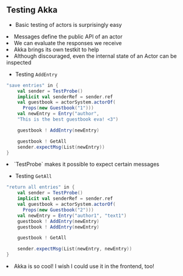 ## Testing Akka


* Basic testing of actors is surprisingly easy
<li class="fragment">Messages define the public API of an actor</li>
<li class="fragment">We can evaluate the responses we receive</li>
<li class="fragment">Akka brings its own testkit to help</li>
<li class="fragment">Although discouraged, even the internal state of an Actor can be inspected</li>


* Testing `AddEntry`
```Scala
"save entries" in {
    val sender = TestProbe()
    implicit val senderRef = sender.ref
    val guestbook = actorSystem.actorOf(
      Props(new Guestbook("1")))
    val newEntry = Entry("author",
    "This is the best guestbook eva! <3")

    guestbook ! AddEntry(newEntry)  

    guestbook ! GetAll
    sender.expectMsg(List(newEntry))
}
```
<li class="fragment">`TestProbe` makes it possible to expect certain messages</li>


* Testing `GetAll`
```Scala
"return all entries" in {
    val sender = TestProbe()
    implicit val senderRef = sender.ref
    val guestbook = actorSystem.actorOf(
      Props(new Guestbook("2")))
    val newEntry = Entry("author1", "text1")
    guestbook ! AddEntry(newEntry)
    guestbook ! AddEntry(newEntry)

    guestbook ! GetAll

    sender.expectMsg(List(newEntry, newEntry))
}
```
<li class="fragment">Akka is so cool! I wish I could use it in the frontend, too!</li>
